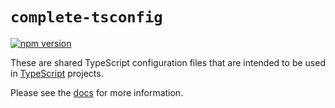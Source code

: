 # `complete-tsconfig`

[![npm version](https://img.shields.io/npm/v/complete-tsconfig.svg)](https://www.npmjs.com/package/complete-tsconfig)

These are shared TypeScript configuration files that are intended to be used in [TypeScript](https://www.typescriptlang.org/) projects.

Please see the [docs](https://complete-js.github.io/complete-tsconfig) for more information.
